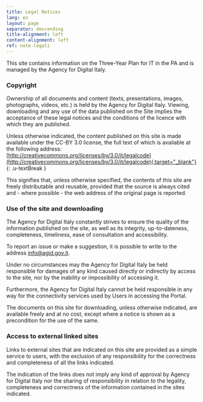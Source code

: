 ```yaml
---
title: Legal Notices
lang: en
layout: page
separator: descending
title-alignment: left
content-alignment: left
ref: note-legali
---
```

This site contains information on the Three-Year Plan for IT in the PA and is managed by the Agency for Digital Italy.

### Copyright 
Ownership of all documents and content (texts, presentations, images, photographs, videos, etc.) is held by the Agency for Digital Italy.
Viewing, downloading and any use of the data published on the Site implies the acceptance of these legal notices and the conditions of the licence with which they are published.

Unless otherwise indicated, the content published on this site is made available under the CC-BY 3.0 license, the full text of which is available at the following address: [http://creativecommons.org/licenses/by/3.0/it/legalcode](http://creativecommons.org/licenses/by/3.0/it/legalcode){:target="_blank"}
{: .u-textBreak }

This signifies that, unless otherwise specified, the contents of this site are freely distributable and reusable, provided that the source is always cited and - where possible - the web address of the original page is reported.

### Use of the site and downloading
 The Agency for Digital Italy constantly strives to ensure the quality of the information published on the site, as well as its integrity, up-to-dateness, completeness, timeliness, ease of consultation and accessibility.

To report an issue or make a suggestion, it is possible to write to the address [info@agid.gov.it](mailto:info@agid.gov.it).

Under no circumstances may the Agency for Digital Italy be held responsible for damages of any kind caused directly or indirectly by access to the site, nor by the inability or impossibility of accessing it.

Furthermore, the Agency for Digital Italy cannot be held responsible in any way for the connectivity services used by Users in accessing the Portal.

The documents on this site for downloading, unless otherwise indicated, are available freely and at no cost, except where a notice is shown as a precondition for the use of the same.

### Access to external linked sites 
Links to external sites that are indicated on this site are provided as a simple service to users, with the exclusion of any responsibility for the correctness and completeness of all the links indicated.

The indication of the links does not imply any kind of approval by Agency for Digital Italy nor the sharing of responsibility in relation to the legality, completeness and correctness of the information contained in the sites indicated.
